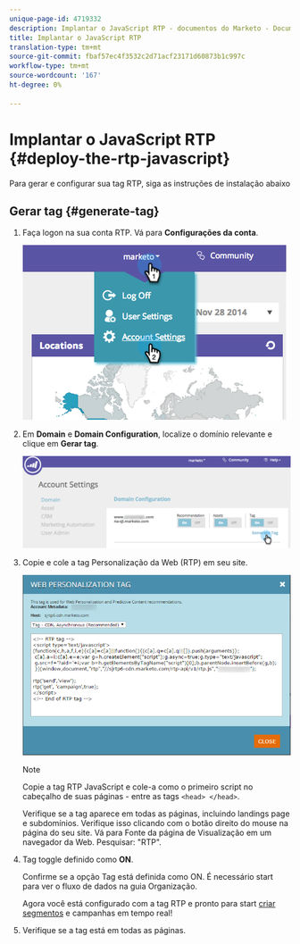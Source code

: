 ```yaml
---
unique-page-id: 4719332
description: Implantar o JavaScript RTP - documentos do Marketo - Documentação do produto
title: Implantar o JavaScript RTP
translation-type: tm+mt
source-git-commit: fbaf57ec4f3532c2d71acf23171d60873b1c997c
workflow-type: tm+mt
source-wordcount: '167'
ht-degree: 0%

---
```



# Implantar o JavaScript RTP {#deploy-the-rtp-javascript}

Para gerar e configurar sua tag RTP, siga as instruções de instalação abaixo

## Gerar tag {#generate-tag}

1. Faça logon na sua conta RTP. Vá para **Configurações da conta**.

   ![](assets/image2014-12-1-23-3a3-3a12.png)

1. Em **Domain** e **Domain Configuration**, localize o domínio relevante e clique em **Gerar tag**.

   ![](assets/image2014-12-1-23-3a5-3a35.png)

1. Copie e cole a tag Personalização da Web (RTP) em seu site.

   ![](assets/web-personalization-tag.png)

   >[!NOTE]
   >
   >Copie a tag RTP JavaScript e cole-a como o primeiro script no cabeçalho de suas páginas - entre as tags `<head> </head>`.

   Verifique se a tag aparece em todas as páginas, incluindo landings page e subdomínios. Verifique isso clicando com o botão direito do mouse na página do seu site. Vá para Fonte da página de Visualização em um navegador da Web. Pesquisar: &quot;RTP&quot;.

1. Tag toggle definido como **ON**.

   Confirme se a opção Tag está definida como ON. É necessário start para ver o fluxo de dados na guia Organização.

   Agora você está configurado com a tag RTP e pronto para start [criar segmentos](/help/marketo/product-docs/web-personalization/using-web-segments/create-a-basic-web-segment.md) e campanhas em tempo real!

1. Verifique se a tag está em todas as páginas.
